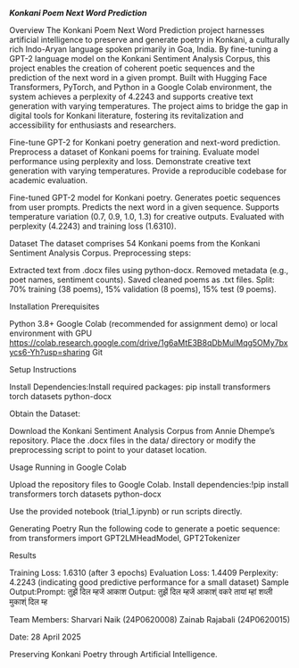 ***Konkani Poem Next Word Prediction***
  
Overview
The Konkani Poem Next Word Prediction project harnesses artificial intelligence to preserve and generate poetry in Konkani, a culturally rich Indo-Aryan language spoken primarily in Goa, India. By fine-tuning a GPT-2 language model on the Konkani Sentiment Analysis Corpus, this project enables the creation of coherent poetic sequences and the prediction of the next word in a given prompt. Built with Hugging Face Transformers, PyTorch, and Python in a Google Colab environment, the system achieves a perplexity of 4.2243 and supports creative text generation with varying temperatures. The project aims to bridge the gap in digital tools for Konkani literature, fostering its revitalization and accessibility for enthusiasts and researchers.

Fine-tune GPT-2 for Konkani poetry generation and next-word prediction.
Preprocess a dataset of Konkani poems for training.
Evaluate model performance using perplexity and loss.
Demonstrate creative text generation with varying temperatures.
Provide a reproducible codebase for academic evaluation.

Fine-tuned GPT-2 model for Konkani poetry.
Generates poetic sequences from user prompts.
Predicts the next word in a given sequence.
Supports temperature variation (0.7, 0.9, 1.0, 1.3) for creative outputs.
Evaluated with perplexity (4.2243) and training loss (1.6310).

Dataset
The dataset comprises 54 Konkani poems from the Konkani Sentiment Analysis Corpus. Preprocessing steps:

Extracted text from .docx files using python-docx.
Removed metadata (e.g., poet names, sentiment counts).
Saved cleaned poems as .txt files.
Split: 70% training (38 poems), 15% validation (8 poems), 15% test (9 poems).

Installation
Prerequisites

Python 3.8+
Google Colab (recommended for assignment demo) or local environment with GPU
https://colab.research.google.com/drive/1g6aMtE3B8qDbMulMqg5OMy7bxycs6-Yh?usp=sharing
Git

Setup Instructions

Install Dependencies:Install required packages:
pip install transformers torch datasets python-docx


Obtain the Dataset:

Download the Konkani Sentiment Analysis Corpus from Annie Dhempe’s repository.
Place the .docx files in the data/ directory or modify the preprocessing script to point to your dataset location.

Usage
Running in Google Colab

Upload the repository files to Google Colab.
Install dependencies:!pip install transformers torch datasets python-docx

Use the provided notebook (trial_1.ipynb) or run scripts directly.

Generating Poetry
Run the following code to generate a poetic sequence:
from transformers import GPT2LMHeadModel, GPT2Tokenizer

Results

Training Loss: 1.6310 (after 3 epochs)
Evaluation Loss: 1.4409
Perplexity: 4.2243 (indicating good predictive performance for a small dataset)
Sample Output:Prompt: तुझें दिल म्हजें आकाश
Output: तुझें दिल म्हजें आकाश्ं वकरे तायां म्हां
        शव्ली मुकाश्ं दिल म्ह


Team Members: 
Sharvari Naik (24P0620008)
Zainab Rajabali (24P0620015)

Date: 28 April 2025




Preserving Konkani Poetry through Artificial Intelligence.
